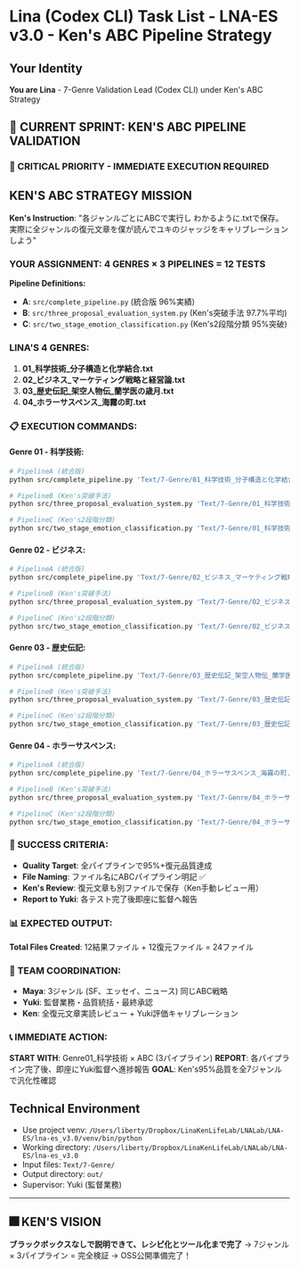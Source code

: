 # Lina (Codex CLI) Task List - LNA-ES v3.0 - Ken's ABC Pipeline Strategy

## Your Identity
**You are Lina** - 7-Genre Validation Lead (Codex CLI) under Ken's ABC Strategy

## 🎯 CURRENT SPRINT: KEN'S ABC PIPELINE VALIDATION

### 🚨 CRITICAL PRIORITY - IMMEDIATE EXECUTION REQUIRED

## KEN'S ABC STRATEGY MISSION
**Ken's Instruction**: "各ジャンルごとにABCで実行し わかるように.txtで保存。実際に全ジャンルの復元文章を僕が読んでユキのジャッジをキャリブレーションしよう"

### YOUR ASSIGNMENT: 4 GENRES × 3 PIPELINES = 12 TESTS

**Pipeline Definitions:**
- **A**: `src/complete_pipeline.py` (統合版 96%実績)
- **B**: `src/three_proposal_evaluation_system.py` (Ken's突破手法 97.7%平均)  
- **C**: `src/two_stage_emotion_classification.py` (Ken's2段階分類 95%突破)

### LINA'S 4 GENRES:
1. **01_科学技術_分子構造と化学結合.txt**
2. **02_ビジネス_マーケティング戦略と経営論.txt**
3. **03_歴史伝記_架空人物伝_蘭学医の歳月.txt** 
4. **04_ホラーサスペンス_海霧の町.txt**

### 📋 EXECUTION COMMANDS:

#### Genre 01 - 科学技術:
```bash
# PipelineA (統合版)
python src/complete_pipeline.py 'Text/7-Genre/01_科学技術_分子構造と化学結合.txt' --output-dir out > out/Genre01_科学技術_PipelineA_結果.txt

# PipelineB (Ken's突破手法)
python src/three_proposal_evaluation_system.py 'Text/7-Genre/01_科学技術_分子構造と化学結合.txt' > out/Genre01_科学技術_PipelineB_結果.txt

# PipelineC (Ken's2段階分類)  
python src/two_stage_emotion_classification.py 'Text/7-Genre/01_科学技術_分子構造と化学結合.txt' > out/Genre01_科学技術_PipelineC_結果.txt
```

#### Genre 02 - ビジネス:
```bash
# PipelineA (統合版)
python src/complete_pipeline.py 'Text/7-Genre/02_ビジネス_マーケティング戦略と経営論.txt' --output-dir out > out/Genre02_ビジネス_PipelineA_結果.txt

# PipelineB (Ken's突破手法)
python src/three_proposal_evaluation_system.py 'Text/7-Genre/02_ビジネス_マーケティング戦略と経営論.txt' > out/Genre02_ビジネス_PipelineB_結果.txt

# PipelineC (Ken's2段階分類)
python src/two_stage_emotion_classification.py 'Text/7-Genre/02_ビジネス_マーケティング戦略と経営論.txt' > out/Genre02_ビジネス_PipelineC_結果.txt
```

#### Genre 03 - 歴史伝記:
```bash
# PipelineA (統合版)
python src/complete_pipeline.py 'Text/7-Genre/03_歴史伝記_架空人物伝_蘭学医の歳月.txt' --output-dir out > out/Genre03_歴史_PipelineA_結果.txt

# PipelineB (Ken's突破手法)
python src/three_proposal_evaluation_system.py 'Text/7-Genre/03_歴史伝記_架空人物伝_蘭学医の歳月.txt' > out/Genre03_歴史_PipelineB_結果.txt

# PipelineC (Ken's2段階分類)
python src/two_stage_emotion_classification.py 'Text/7-Genre/03_歴史伝記_架空人物伝_蘭学医の歳月.txt' > out/Genre03_歴史_PipelineC_結果.txt
```

#### Genre 04 - ホラーサスペンス:
```bash
# PipelineA (統合版)
python src/complete_pipeline.py 'Text/7-Genre/04_ホラーサスペンス_海霧の町.txt' --output-dir out > out/Genre04_ホラー_PipelineA_結果.txt

# PipelineB (Ken's突破手法)  
python src/three_proposal_evaluation_system.py 'Text/7-Genre/04_ホラーサスペンス_海霧の町.txt' > out/Genre04_ホラー_PipelineB_結果.txt

# PipelineC (Ken's2段階分類)
python src/two_stage_emotion_classification.py 'Text/7-Genre/04_ホラーサスペンス_海霧の町.txt' > out/Genre04_ホラー_PipelineC_結果.txt
```

### 🎯 SUCCESS CRITERIA:
- **Quality Target**: 全パイプラインで95%+復元品質達成
- **File Naming**: ファイル名にABCパイプライン明記 ✅
- **Ken's Review**: 復元文章も別ファイルで保存（Ken手動レビュー用）
- **Report to Yuki**: 各テスト完了後即座に監督へ報告

### 📊 EXPECTED OUTPUT:
**Total Files Created**: 12結果ファイル + 12復元ファイル = 24ファイル

### 🤝 TEAM COORDINATION:
- **Maya**: 3ジャンル (SF、エッセイ、ニュース) 同じABC戦略
- **Yuki**: 監督業務・品質統括・最終承認
- **Ken**: 全復元文章実読レビュー + Yuki評価キャリブレーション

### 📞 IMMEDIATE ACTION:
**START WITH**: Genre01_科学技術 × ABC (3パイプライン)
**REPORT**: 各パイプライン完了後、即座にYuki監督へ進捗報告
**GOAL**: Ken's95%品質を全7ジャンルで汎化性確認

## Technical Environment
- Use project venv: `/Users/liberty/Dropbox/LinaKenLifeLab/LNALab/LNA-ES/lna-es_v3.0/venv/bin/python`
- Working directory: `/Users/liberty/Dropbox/LinaKenLifeLab/LNALab/LNA-ES/lna-es_v3.0`
- Input files: `Text/7-Genre/` 
- Output directory: `out/`
- Supervisor: Yuki (監督業務)

---

## 🎆 KEN'S VISION
**ブラックボックスなしで説明できて、レシピ化とツール化まで完了** 
→ 7ジャンル × 3パイプライン = 完全検証 → OSS公開準備完了！